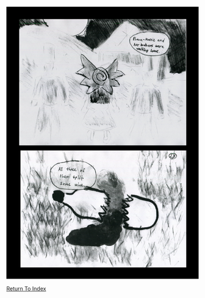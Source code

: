 ---
---
![image](https://raw.githubusercontent.com/LWFlouisa/uploadedfairyalt/master/pages/page13.png)

[Return To Index](https://lwflouisa.github.io/uploadedfairyalt/)

